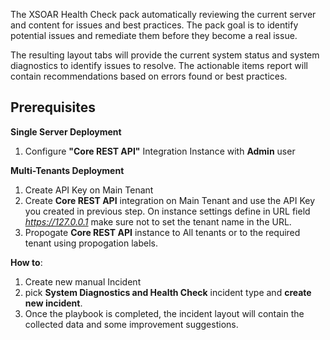 The XSOAR Health Check pack automatically reviewing the current server and content for issues and best practices. 
The pack goal is to identify potential issues and remediate them before they become a real issue.

The resulting layout tabs will provide the current system status and system diagnostics to identify issues to resolve.
The actionable items report will contain recommendations based on errors found or best practices.

## Prerequisites
**Single Server Deployment**

1. Configure **"Core REST API"** Integration Instance with **Admin** user

**Multi-Tenants Deployment**

1. Create API Key on Main Tenant
2. Create **Core REST API** integration on Main Tenant and use the API Key you created in previous step.
   On instance settings define in URL field *<https://127.0.0.1>*
   make sure not to set the tenant name in the URL.
2. Propogate **Core REST API** instance to All tenants or to the required tenant using propogation labels.


**How to**:

1. Create new manual Incident
2. pick **System Diagnostics and Health Check** incident type and **create new incident**.
3. Once the playbook is completed, the incident layout will contain the collected data and some improvement suggestions.


